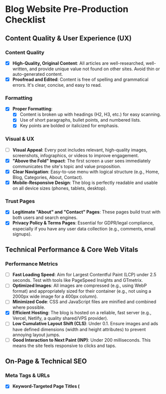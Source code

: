# Blog Website Pre-Production Checklist

## Content Quality & User Experience (UX)

### Content Quality
- [x] **High-Quality, Original Content**: All articles are well-researched, well-written, and provide unique value not found on other sites. Avoid thin or auto-generated content.
- [x] **Proofread and Edited**: Content is free of spelling and grammatical errors. It's clear, concise, and easy to read.

### Formatting
- [x] **Proper Formatting**:
  - [x] Content is broken up with headings (H2, H3, etc.) for easy scanning.
  - [x] Use of short paragraphs, bullet points, and numbered lists.
  - [x] Key points are bolded or italicized for emphasis.

### Visual & UX
- [ ] **Visual Appeal**: Every post includes relevant, high-quality images, screenshots, infographics, or videos to improve engagement.
- [x] **"Above the Fold" Impact**: The first screen a user sees immediately communicates the site's topic and value proposition.
- [x] **Clear Navigation**: Easy-to-use menu with logical structure (e.g., Home, Blog, Categories, About, Contact).
- [x] **Mobile-Responsive Design**: The blog is perfectly readable and usable on all device sizes (phones, tablets, desktop).

### Trust Pages
- [x] **Legitimate "About" and "Contact" Pages**: These pages build trust with both users and search engines.
- [x] **Privacy Policy & Terms Pages**: Essential for GDPR/legal compliance, especially if you have any user data collection (e.g., comments, email signups).

## Technical Performance & Core Web Vitals

### Performance Metrics
- [ ] **Fast Loading Speed**: Aim for Largest Contentful Paint (LCP) under 2.5 seconds. Test with tools like PageSpeed Insights and GTmetrix.
- [ ] **Optimized Images**: All images are compressed (e.g., using WebP format) and appropriately sized for their container (e.g., not using a 2000px wide image for a 400px column).
- [ ] **Minimized Code**: CSS and JavaScript files are minified and combined where possible.
- [x] **Efficient Hosting**: The blog is hosted on a reliable, fast server (e.g., Vercel, Netlify, a quality shared/VPS provider).
- [ ] **Low Cumulative Layout Shift (CLS)**: Under 0.1. Ensure images and ads have defined dimensions (width and height attributes) to prevent annoying layout jumps.
- [ ] **Good Interaction to Next Paint (INP)**: Under 200 milliseconds. This means the site feels responsive to clicks and taps.

## On-Page & Technical SEO

### Meta Tags & URLs
- [x] **Keyword-Targeted Page Titles (<title> tag)**: Unique, compelling, and include the primary keyword for each post (ideally at the beginning). Keep under 60 characters.
- [x] **Compelling Meta Descriptions**: A unique, persuasive summary for each page that includes the keyword. Acts as ad copy in search results. Keep under 160 characters.
- [x] **Descriptive URL Slugs**: Clean, readable URLs (e.g., yoursite.com/blog/seo-checklist instead of yoursite.com/p=123).

### Content Structure
- [x] **Proper Heading Hierarchy**: Use one H1 tag per page (the post title), followed by H2s, H3s, etc., to structure content logically.
- [ ] **Image SEO**: All images have descriptive alt text that includes context and keywords where natural.
- [ ] **Internal Linking**: Articles link to other relevant articles on your own blog to keep users engaged and spread "link equity."

### Technical SEO
- [ ] **XML Sitemap**: A sitemap.xml file exists and is submitted to Google Search Console. It lists all important, indexable URLs.
- [x] **robots.txt File**: A robots.txt file exists at the root and correctly instructs crawlers on what they can and cannot access.
- [x] **SSL Certificate**: The site is served over HTTPS (a security and ranking factor).
- [x] **Schema Markup**: Implement basic schemas like Article, BlogPosting, Organization, and BreadcrumbList to enhance search results with rich snippets.

## Pre-Launch Final Checks

### Browser & Functionality Testing
- [ ] **Test on Multiple Browsers**: Check functionality on Chrome, Firefox, Safari, and Edge.
- [ ] **Check All Links**: Ensure all internal and external links work correctly (no 404 errors). Use a tool like Screaming Frog (free for 500 URLs) or a broken link checker extension.

### Analytics & Tracking
- [ ] **Set Up Analytics**: Google Analytics 4 (GA4) is installed and tracking correctly.
- [ ] **Set Up Search Console**: Google Search Console is verified and connected to your site. Submit your sitemap here after launch.

### Final Polish
- [ ] **Favicon**: A custom favicon is uploaded and displays correctly in the browser tab.
- [x] **Social Sharing Ready**: When a post URL is shared on Facebook, LinkedIn, etc., it pulls in the correct title, description, and image (using Open Graph tags).

---

## PHASE PROGRESS

### ✅ Phase 1: SEO & Trust Fundamentals (COMPLETED)
- [x] Create About page with proper SEO
- [x] Create Contact page with proper SEO
- [x] Create Privacy Policy page
- [x] Create Terms of Service page
- [x] Update robots.txt with correct domain (hidayyah.com)
- [x] Enhance Open Graph tags in index.html
- [x] Add navigation links to new pages

### ✅ Phase 2: Blog SEO Polish (COMPLETED)
- [x] Add hero images to blog articles
- [x] Optimize all images with proper alt text
- [x] Add internal linking between blog posts
- [x] Create more blog content for better internal linking
- [x] Implement breadcrumbs for blog pages
- [x] Add structured data for blog articles

### 🔄 Phase 3: Sitemap & Robots Fixes (NEXT)
- [ ] Fix sitemap generation for blog pages
- [ ] Test XML sitemap functionality
- [ ] Verify robots.txt configuration

### ⏳ Phase 4: Performance Hardening
- [ ] Optimize images (WebP format, proper sizing)
- [ ] Test Core Web Vitals
- [ ] Minimize CSS/JS if needed
- [ ] Add image dimensions to prevent CLS

### ⏳ Phase 5: Final Checks
- [ ] Browser testing (Chrome, Firefox, Safari, Edge)
- [ ] Link checking (internal/external)
- [ ] Set up Google Analytics 4
- [ ] Set up Google Search Console
- [ ] Upload custom favicon
- [ ] Final performance audit

---

## NOTES
- Domain: hidayyah.com
- Current blog articles: Hijab Style Guide, What is an Abaya, What Do Muslim Men Wear
- Blog-first mode currently enabled
- Sitemap needs updating for blog content